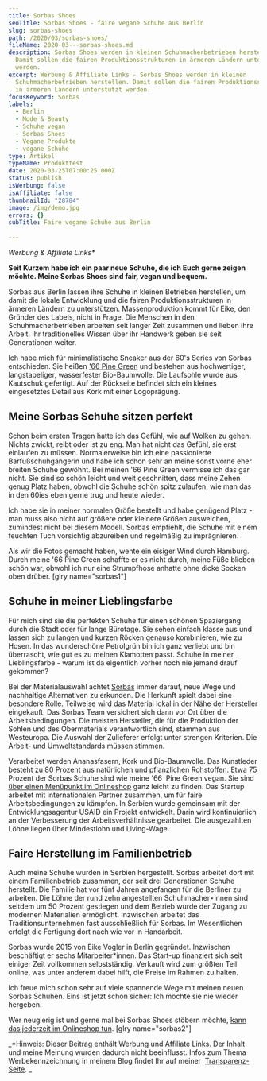 ```yaml
---
title: Sorbas Shoes
seoTitle: Sorbas Shoes - faire vegane Schuhe aus Berlin
slug: sorbas-shoes
path: /2020/03/sorbas-shoes/
fileName: 2020-03---sorbas-shoes.md
description: Sorbas Shoes werden in kleinen Schuhmacherbetrieben herstellen.
  Damit sollen die fairen Produktionsstrukturen in ärmeren Ländern unterstützt
  werden.
excerpt: Werbung & Affiliate Links - Sorbas Shoes werden in kleinen
  Schuhmacherbetrieben herstellen. Damit sollen die fairen Produktionsstrukturen
  in ärmeren Ländern unterstützt werden.
focusKeyword: Sorbas
labels:
  - Berlin
  - Mode & Beauty
  - Schuhe vegan
  - Sorbas Shoes
  - Vegane Produkte
  - vegane Schuhe
type: Artikel
typeName: Produkttest
date: 2020-03-25T07:00:25.000Z
status: publish
isWerbung: false
isAffiliate: false
thumbnailId: "28784"
image: /img/demo.jpg
errors: {}
subTitle: Faire vegane Schuhe aus Berlin
  
---
```


_Werbung &amp; Affiliate Links\*_

**Seit Kurzem habe ich ein paar neue Schuhe, die ich Euch gerne zeigen möchte.
Meine Sorbas Shoes sind fair, vegan und bequem.**

Sorbas aus Berlin lassen ihre Schuhe in kleinen Betrieben herstellen, um damit
die lokale Entwicklung und die fairen Produktionsstrukturen in ärmeren Ländern
zu unterstützen. Massenproduktion kommt für Eike, den Gründer des Labels, nicht
in Frage. Die Menschen in den Schuhmacherbetrieben arbeiten seit langer Zeit
zusammen und lieben ihre Arbeit. Ihr traditionelles Wissen über ihr Handwerk
geben sie seit Generationen weiter.

Ich habe mich für minimalistische Sneaker aus der 60's Series von Sorbas
entschieden. Sie heißen
['66 Pine Green](https://sorbasshoes.com/schuh/66-pine-green/?affiliates=8) und
bestehen aus hochwertiger, langstapeliger, wasserfester Bio-Baumwolle. Die
Laufsohle wurde aus Kautschuk gefertigt. Auf der Rückseite befindet sich ein
kleines eingesetztes Detail aus Kork mit einer Logoprägung.

## Meine Sorbas Schuhe sitzen perfekt

Schon beim ersten Tragen hatte ich das Gefühl, wie auf Wolken zu gehen. Nichts
zwickt, reibt oder ist zu eng. Man hat nicht das Gefühl, sie erst einlaufen zu
müssen. Normalerweise bin ich eine passionierte Barfußschuhgängerin und habe ich
schon sehr an meine sonst vorne eher breiten Schuhe gewöhnt. Bei meinen '66 Pine
Green vermisse ich das gar nicht. Sie sind so schön leicht und weit geschnitten,
dass meine Zehen genug Platz haben, obwohl die Schuhe schön spitz zulaufen, wie
man das in den 60ies eben gerne trug und heute wieder.

Ich habe sie in meiner normalen Größe bestellt und habe genügend Platz - man
muss also nicht auf größere oder kleinere Größen ausweichen, zumindest nicht bei
diesem Modell. Sorbas empfiehlt, die Schuhe mit einem feuchten Tuch vorsichtig
abzureiben und regelmäßig zu imprägnieren.

Als wir die Fotos gemacht haben, wehte ein eisiger Wind durch Hamburg. Durch
meine '66 Pine Green schaffte er es nicht durch, meine Füße blieben schön war,
obwohl ich nur eine Strumpfhose anhatte ohne dicke Socken oben drüber. [glry
name="sorbas1"]

## Schuhe in meiner Lieblingsfarbe

Für mich sind sie die perfekten Schuhe für einen schönen Spaziergang durch die
Stadt oder für lange Bürotage. Sie sehen einfach klasse aus und lassen sich zu
langen und kurzen Röcken genauso kombinieren, wie zu Hosen. In das wunderschöne
Petrolgrün bin ich ganz verliebt und bin überrascht, wie gut es zu meinen
Klamotten passt. Schuhe in meiner Lieblingsfarbe - warum ist da eigentlich
vorher noch nie jemand drauf gekommen?

Bei der Materialauswahl achtet [Sorbas](https://sorbasshoes.com/?affiliates=8)
immer darauf, neue Wege und nachhaltige Alternativen zu erkunden. Die Herkunft
spielt dabei eine besondere Rolle. Teilweise wird das Material lokal in der Nähe
der Hersteller eingekauft. Das Sorbas Team versichert sich dann vor Ort über die
Arbeitsbedingungen. Die meisten Hersteller, die für die Produktion der Sohlen
und des Obermaterials verantwortlich sind, stammen aus Westeuropa. Die Auswahl
der Zulieferer erfolgt unter strengen Kriterien. Die Arbeit- und Umweltstandards
müssen stimmen.

Verarbeitet werden Ananasfasern, Kork und Bio-Baumwolle. Das Kunstleder besteht
zu 80 Prozent aus natürlichen und pflanzlichen Rohstoffen. Etwa 75 Prozent der
Sorbas Schuhe sind wie meine '66  Pine Green vegan. Sie sind
[über einen Menüpunkt im Onlineshop](https://sorbasshoes.com/schuhe/vegane-schuhe/?affiliates=8)
ganz leicht zu finden. Das Startup arbeitet mit internationalen Partner
zusammen, um für faire Arbeitsbedingungen zu kämpfen. In Serbien wurde gemeinsam
mit der Entwicklungsagentur USAID ein Projekt entwickelt. Darin wird
kontinuierlich an der Verbesserung der Arbeitsverhältnisse gearbeitet. Die
ausgezahlten Löhne liegen über Mindestlohn und Living-Wage.

## Faire Herstellung im Familienbetrieb

Auch meine Schuhe wurden in Serbien hergestellt. Sorbas arbeitet dort mit einem
Familienbetrieb zusammen, der seit drei Generationen Schuhe herstellt. Die
Familie hat vor fünf Jahren angefangen für die Berliner zu arbeiten. Die Löhne
der rund zehn angestellten Schuhmacher⋆innen sind seitdem um 50 Prozent
gestiegen und dem Betrieb wurde der Zugang zu modernen Materialien ermöglicht.
Inzwischen arbeitet das Traditionsunternehmen fast ausschließlich für Sorbas. Im
Wesentlichen erfolgt die Fertigung dort nach wie vor in Handarbeit.

Sorbas wurde 2015 von Eike Vogler in Berlin gegründet. Inzwischen beschäftigt er
sechs Mitarbeiter\*innen. Das Start-up finanziert sich seit einiger Zeit
vollkommen selbstständig. Verkauft wird zum größten Teil online, was unter
anderem dabei hilft, die Preise im Rahmen zu halten.

Ich freue mich schon sehr auf viele spannende Wege mit meinen neuen Sorbas
Schuhen. Eins ist jetzt schon sicher: Ich möchte sie nie wieder hergeben.

Wer neugierig ist und gerne mal bei Sorbas Shoes stöbern möchte,
[kann das jederzeit im Onlineshop tun](https://sorbasshoes.com/?affiliates=8).
[glry name="sorbas2"]

_\*Hinweis: Dieser Beitrag enthält Werbung und Affiliate Links. Der Inhalt und
meine Meinung wurden dadurch nicht beeinflusst. Infos zum Thema
Werbekennzeichnung in meinem Blog findet Ihr auf meiner 
[Transparenz-Seite](/werbung/). _

  
